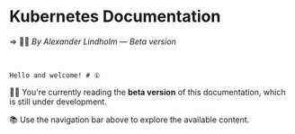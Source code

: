 # Kubernetes Documentation

=> 🧑‍🏫 *By Alexander Lindholm — Beta version*

<br>



```
Hello and welcome! # ①
```

👷🏻 You're currently reading the **beta version** of this documentation, which is still under development.

📚 Use the navigation bar above to explore the available content.
